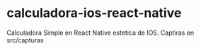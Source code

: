 # calculadora-ios-react-native
Calculadora Simple en React Native estetica de IOS. Captiras en src/capturas
